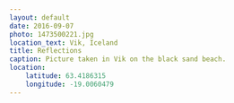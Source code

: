 ```yaml
---
layout: default
date: 2016-09-07
photo: 1473500221.jpg
location_text: Vik, Iceland
title: Reflections
caption: Picture taken in Vik on the black sand beach.
location:
    latitude: 63.4186315
    longitude: -19.0060479
---
```

